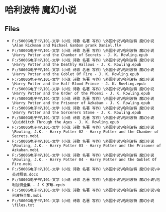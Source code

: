 # 哈利波特 魔幻小说

## Files

- `F:/5000G电子书\I01-文学（小说 诗歌 名著 写作）\外国小说\哈利波特 魔幻小说\Alan Rickman and Michael Gambon prank Daniel.flv`
- `F:/5000G电子书\I01-文学（小说 诗歌 名著 写作）\外国小说\哈利波特 魔幻小说\Harry Potter and the Chamber of Secrets - J. K. Rowling.epub`
- `F:/5000G电子书\I01-文学（小说 诗歌 名著 写作）\外国小说\哈利波特 魔幻小说\Harry Potter and the Deathly Hallows - J. K. Rowling.epub`
- `F:/5000G电子书\I01-文学（小说 诗歌 名著 写作）\外国小说\哈利波特 魔幻小说\Harry Potter and the Goblet Of Fire - J. K. Rowling.epub`
- `F:/5000G电子书\I01-文学（小说 诗歌 名著 写作）\外国小说\哈利波特 魔幻小说\Harry Potter and the Half-Blood Prince - J. K. Rowling.epub`
- `F:/5000G电子书\I01-文学（小说 诗歌 名著 写作）\外国小说\哈利波特 魔幻小说\Harry Potter and the Order of the Phoeni - J. K. Rowling.epub`
- `F:/5000G电子书\I01-文学（小说 诗歌 名著 写作）\外国小说\哈利波特 魔幻小说\Harry Potter and the Prisoner of Azkaban - J. K. Rowling.epub`
- `F:/5000G电子书\I01-文学（小说 诗歌 名著 写作）\外国小说\哈利波特 魔幻小说\Harry Potter and the Sorcerers Stone - J. K. Rowling.epub`
- `F:/5000G电子书\I01-文学（小说 诗歌 名著 写作）\外国小说\哈利波特 魔幻小说\Quidditch Through the Ages - J. K. Rowling.epub`
- `F:/5000G电子书\I01-文学（小说 诗歌 名著 写作）\外国小说\哈利波特 魔幻小说\Rowling, J.K. - Harry Potter 02 - Harry Potter and the Chamber of Secrets.mobi`
- `F:/5000G电子书\I01-文学（小说 诗歌 名著 写作）\外国小说\哈利波特 魔幻小说\Rowling, J.K. - Harry Potter 03 - Harry Potter and the Prisoner of Azkaban.mobi`
- `F:/5000G电子书\I01-文学（小说 诗歌 名著 写作）\外国小说\哈利波特 魔幻小说\Rowling, J.K. - Harry Potter 04 - Harry Potter and the Goblet Of Fire.mobi`
- `F:/5000G电子书\I01-文学（小说 诗歌 名著 写作）\外国小说\哈利波特 魔幻小说\中英对照表.docx`
- `F:/5000G电子书\I01-文学（小说 诗歌 名著 写作）\外国小说\哈利波特 魔幻小说\哈利波特全集 - J K 罗琳.epub`
- `F:/5000G电子书\I01-文学（小说 诗歌 名著 写作）\外国小说\哈利波特 魔幻小说\哈利波特全集.mobi`
- `F:/5000G电子书\I01-文学（小说 诗歌 名著 写作）\外国小说\哈利波特 魔幻小说\files.txt`
